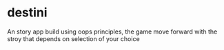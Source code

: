 # destini

An story app build using oops principles, the game move forward with the stroy that depends on selection of your choice


